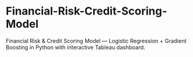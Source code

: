 # Financial-Risk-Credit-Scoring-Model
Financial Risk &amp; Credit Scoring Model — Logistic Regression + Gradient Boosting in Python with interactive Tableau dashboard.
